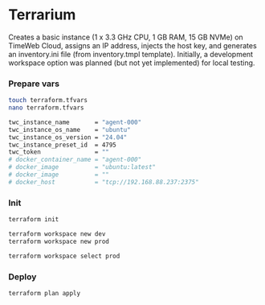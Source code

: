 # Terrarium
Creates a basic instance (1 x 3.3 GHz CPU, 1 GB RAM, 15 GB NVMe) on TimeWeb Cloud, assigns an IP address, injects the host key, and generates an inventory.ini file (from inventory.tmpl template). Initially, a development workspace option was planned (but not yet implemented) for local testing.

### Prepare vars
```bash
touch terraform.tfvars
nano terraform.tfvars
```
```bash
twc_instance_name       = "agent-000"
twc_instance_os_name    = "ubuntu"
twc_instance_os_version = "24.04"
twc_instance_preset_id  = 4795
twc_token               = ""
# docker_container_name = "agent-000"
# docker_image          = "ubuntu:latest"
# docker_image          = ""
# docker_host           = "tcp://192.168.88.237:2375"
```
### Init
```bash
terraform init

terraform workspace new dev
terraform workspace new prod

terraform workspace select prod
```

### Deploy
```bash
terraform plan apply
```

